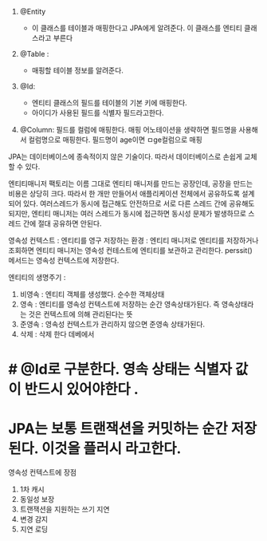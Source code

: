 1. @Entity
   - 이 클래스를 테이블과 매핑한다고 JPA에게 알려준다. 이 클래스를 엔티티 클래스라고 부른다

2. @Table :
   - 매핑할 테이블 정보를 알려준다. 

3. @Id:
   - 엔티티 클래스의 필드를 테이블의 기본 키에 매핑한다. 
   - 아이디가 사용된 필드를 식별자 필드라고한다.

4. @Column: 필드를 컬럼에 매핑한다.  매핑 어노테이션을 생략하면 필드명을 사용해서 컬럼명으로 매핑한다. 필드명이 age이면 ㅁge컬럼으로 매핑 


JPA는 데이터베이스에 종속적이지 않은 기술이다. 따라서 데이터베이스로 손쉽게 교체할 수 있다. 



엔티티매니저 팩토리는 이름 그대로 엔티티 매니저를 만드는 공장인데, 공장을 만드는 비용은 상당히 크다. 
따라서 한 개만 만들어서 애플리케이션 전체에서 공유하도록 설계되어 있다. 
여러스레드가 동시에 접근해도 안전하므로 서로 다른 스레드 간에 공유해도 되지만, 엔티티 매니저는 여러 스레드가 동시에 접근하면 동시성 문제가 발생하므로 스레드 간에 절대 공유하면 안된다.

영속성 컨텍스트 : 엔티티를 영구 저장하는 환경 : 엔티티 매니저로 엔티티를 저장하거나 조회하면 엔티티 매니저는 영속성 컨테스트에 엔티티를 보관하고 관리한다.
perssit() 메서드는 영속성 컨텍스트에 저장한다. 

엔티티의 생명주기 :
1. 비영속 : 엔티티 객체를 생성했다. 순수한 객체상태 
2. 영속 : 엔티티를 영속성 컨텍스트에 저장하는 순간 영속상태가된다. 즉 영속상태라는 것은 컨텍스트에 의해 관리된다는 뜻
3. 준영속 : 영속성 컨텍스트가 관리하지 않으면 준영속 상태가된다. 
4. 삭제 : 삭제 한다 데베에서 

# #  @Id로 구분한다. 영속 상태는 식별자 값이 반드시 있어야한다 .


# JPA는 보통 트랜잭션을 커밋하는 순간 저장된다. 이것을 플러시 라고한다.

영속성 컨텍스트에 장점
1. 1차 캐시 
2. 동일성 보장
3. 트랜잭션을 지원하는 쓰기 지연
4. 변경 감지
5. 지연 로딩 



